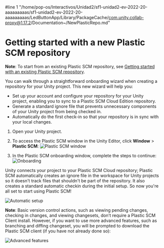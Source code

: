 #line 1 "/home/pop-os/Interactivos/Unidad2/sf1-unidad2-ev-2022-20-aaaaaaaaas/sf1-unidad2-ev-2022-20-aaaaaaaaas/LedButtonApp/Library/PackageCache/com.unity.collab-proxy@1.17.2/Documentation~/NewPlasticRepo.md"
# Getting started with a new Plastic SCM repository

**Note**: To start from an existing Plastic SCM repository, see [Getting started with an existing Plastic SCM repository](ExistingPlasticRepo.md).

You can walk through a straightforward onboarding wizard when creating a repository for your Unity project. This new wizard will help you:

* Set up your account and configure your repository for your Unity project, enabling you to sync to a Plastic SCM Cloud Edition repository.
* Generate a standard ignore file that prevents unnecessary components of your Unity project from being checked in.
* Automatically do the first check-in so that your repository is in sync with your local changes.

1. Open your Unity project.
2. To access the Plastic SCM window in the Unity Editor, click **Window** &gt; **Plastic SCM**:
   ![Plastic SCM window](images/AccessingPlastic.png)

3. In the Plastic SCM onboarding window, complete the steps to continue:
   ![Onboarding](images/Onboarding.png)

Unity connects your project to your Plastic SCM Cloud repository; Plastic SCM automatically creates an ignore file in the workspace for Unity projects so it doesn't track files that shouldn't be part of the repository. It also creates a standard automatic checkin during the initial setup. So now you're all set to start using Plastic SCM!

![Automatic setup](images/AutomaticSetup.png)

**Note**: Basic version control actions, such as viewing pending changes, checking in changes, and viewing changesets, don’t require a Plastic SCM Client install. However, if you want to use more advanced features, such as branching and diffing changeset, you will be prompted to download the Plastic SCM client (if you have not already done so):

![Advanced features](images/AdvancedFeatures.png)
